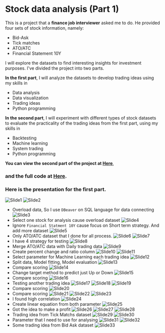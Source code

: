 # Stock data analysis (Part 1)

This is a project that a **finance job interviewer** asked me to do. He provided four sets of stock information, namely:

- Bid-Ask
- Tick matches
- ATO/ATC
- Financial Statement 10Y

I will explore the datasets to find interesting insights for investment purposes. I've divided the project into two parts. 

**In the first part**, I will analyze the datasets to develop trading ideas using my skills in 
- Data analysis
- Data visualization
- Trading ideas
- Python programming 
 
**In the second part**, I will experiment with different types of stock datasets to evaluate the practicality of the trading ideas from the first part, using my skills in 
- Backtesting
- Machine learning
- System trading
- Python programming

**You can view the second part of the project at [Here](https://github.com/golfung/Investment/tree/main/Stock_data_analysis_part_2)**, 

### and the full code at [Here](https://github.com/golfung/Investment/blob/main/Stock_data_analysis_part_1/Stock%20data%20for%20test.ipynb). 

### Here is the presentation for the first part.

![Slide1](https://user-images.githubusercontent.com/77894515/232195547-42641491-ca1e-477f-9b2e-e89cc8454926.PNG)
![Slide2](https://user-images.githubusercontent.com/77894515/232195548-303788ed-0088-41cb-9f48-4f64da00855f.PNG)
- Overload data, So I use `DBeaver` on SQL language for data connecting
![Slide3](https://user-images.githubusercontent.com/77894515/232195549-00e50d1e-4210-415d-9787-021b7f0dea88.PNG)
- Select one stock for analysis cause overload dataset
![Slide4](https://user-images.githubusercontent.com/77894515/232195551-385c2ba5-e3aa-4b81-968b-01cd5087cb70.PNG)
- Ignore `Financial Statment 10Y` cause focus on Short term strategy. And add more dataset 
![Slide5](https://user-images.githubusercontent.com/77894515/232195552-03177b62-37ea-4189-868d-2779521c7fd8.PNG)
- Only ATO/ATC dataset that I done for all process.
![Slide6](https://user-images.githubusercontent.com/77894515/232195553-de3ed769-88b8-4fe5-bbd9-07c6a64fb3f9.PNG)
![Slide7](https://user-images.githubusercontent.com/77894515/232195554-b869e29c-d311-4ab0-a614-0d476a311b25.PNG)
- I have 4 strategy for testing
![Slide8](https://user-images.githubusercontent.com/77894515/232195555-72bb2047-8cdd-48b5-9a8b-20edcbd26d8c.PNG)
- Merge ATO/ATC data with Daily trading data
![Slide9](https://user-images.githubusercontent.com/77894515/232195556-baf55ad9-3eb5-4e20-bd16-d87be0f1e49b.PNG)
- Create percent change and ratio column
![Slide10](https://user-images.githubusercontent.com/77894515/232195558-360b3ba3-b42d-4e0e-868a-4c7518f984fe.PNG)
![Slide11](https://user-images.githubusercontent.com/77894515/232195560-f21fdfb1-a073-447a-9d83-e066b4227751.PNG)
- Select parameter for Machine Learning each trading idea
![Slide12](https://user-images.githubusercontent.com/77894515/232195561-11b6814d-6429-4375-8e2f-e660ce9cfe49.PNG)
- Split data, Model fitting, Model evaluation
![Slide13](https://user-images.githubusercontent.com/77894515/232195562-bbb30250-8be0-4d54-8c14-62908b61fd6a.PNG)
- Compare scoring
![Slide14](https://user-images.githubusercontent.com/77894515/232195564-b5fcf769-ed55-4fc8-a58d-506e9115f8e0.PNG)
- Change target method to predict just Up or Down
![Slide15](https://user-images.githubusercontent.com/77894515/232195565-26f24957-8650-491e-b00e-88f54c81c8ce.PNG)
- Compare scoring
![Slide16](https://user-images.githubusercontent.com/77894515/232195510-b95d0759-d90d-4b15-8217-65e5d99bc37e.PNG)
- Testing another trading idea
![Slide17](https://user-images.githubusercontent.com/77894515/232195511-548783ea-e82e-4fa6-be6c-b5de9afdbe7c.PNG)
![Slide18](https://user-images.githubusercontent.com/77894515/232195513-0bb652f7-e5fe-44f4-8fda-7776c50d42dd.PNG)
![Slide19](https://user-images.githubusercontent.com/77894515/232195515-5362b528-72ce-4074-9f32-3f28093c8b62.PNG)
- Compare scoring
![Slide20](https://user-images.githubusercontent.com/77894515/232195517-c91af67e-238b-4774-ba65-dc646ff69c94.PNG)
- Compare scoring
![Slide21](https://user-images.githubusercontent.com/77894515/232195519-d15a1241-dafc-42ee-a7bb-7ff1c2b38805.PNG)
![Slide22](https://user-images.githubusercontent.com/77894515/232195521-6ef9552a-fe2b-4597-8b96-f1ebe709403c.PNG)
![Slide23](https://user-images.githubusercontent.com/77894515/232195524-dc11e9cd-6e2d-401f-8479-61e652ca1317.PNG)
- I found high correlation
![Slide24](https://user-images.githubusercontent.com/77894515/232195528-92da4346-dadb-4de6-99d4-965e9e696dc9.PNG)
- Create linear equation from both parameter
![Slide25](https://user-images.githubusercontent.com/77894515/232195530-41229a66-09da-432a-94d7-6438e6adfd3a.PNG)
- Got the idea to make a profit
![Slide26](https://user-images.githubusercontent.com/77894515/232195532-dbdd680f-ce2c-4b93-a6d4-d8b90bbf6992.PNG)
![Slide27](https://user-images.githubusercontent.com/77894515/232195533-6d44bd2f-e177-4911-91cb-bed12d33f2d6.PNG)
![Slide28](https://user-images.githubusercontent.com/77894515/232195535-553864cd-83c6-4cbc-b4d3-11ada9f87ce8.PNG)
- Trading idea from Tick Matchs dataset
![Slide29](https://user-images.githubusercontent.com/77894515/232195537-a6c7b3d6-240c-4450-92d9-93eba74cd82f.PNG)
![Slide30](https://user-images.githubusercontent.com/77894515/232195538-498182f0-3931-4168-8f45-103757d4c31b.PNG)
- Parameter that I need to use for analysing
![Slide31](https://user-images.githubusercontent.com/77894515/232195539-a8b64dff-1053-4ce2-85fe-4656c9b44bd4.PNG)
![Slide32](https://user-images.githubusercontent.com/77894515/232195540-4d4d33fc-c667-40ef-8c3f-921529b2d65c.PNG)
- Some trading idea from Bid Ask dataset
![Slide33](https://user-images.githubusercontent.com/77894515/232195545-6fcca094-e5ea-45ae-a3b4-3e091a24bc61.PNG)
